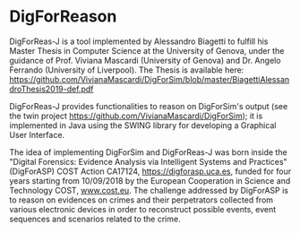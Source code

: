 # DigForReason


DigForReas-J is a tool implemented by Alessandro Biagetti to fulfill his Master Thesis in Computer Science at the University of Genova, under the guidance of Prof. Viviana Mascardi (University of Genova) and Dr. Angelo Ferrando (University of Liverpool).
The Thesis is available here: https://github.com/VivianaMascardi/DigForSim/blob/master/BiagettiAlessandroThesis2019-def.pdf

DigForReas-J provides functionalities to reason on DigForSim's output (see the twin project https://github.com/VivianaMascardi/DigForSim); it is implemented in Java using the SWING library for developing a Graphical User Interface.

The idea of implementing DigForSim and DigForReas-J was born inside the "Digital Forensics: Evidence Analysis via Intelligent Systems and Practices" (DigForASP) COST Action CA17124, https://digforasp.uca.es, funded for four years starting from 10/09/2018 by the European Cooperation in Science and Technology COST, www.cost.eu. The challenge addressed by DigForASP is to reason on evidences on crimes and their perpetrators collected from various electronic devices in order to reconstruct possible events, event sequences and scenarios related to the crime.
